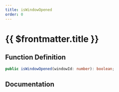 ```yaml
---
title: isWindowOpened
order: 0
---
```


# {{ $frontmatter.title }}

## Function Definition

```ts
public isWindowOpened(windowId: number): boolean;
```

## Documentation

<!--@include: ./parts/isWindowOpened.md-->
